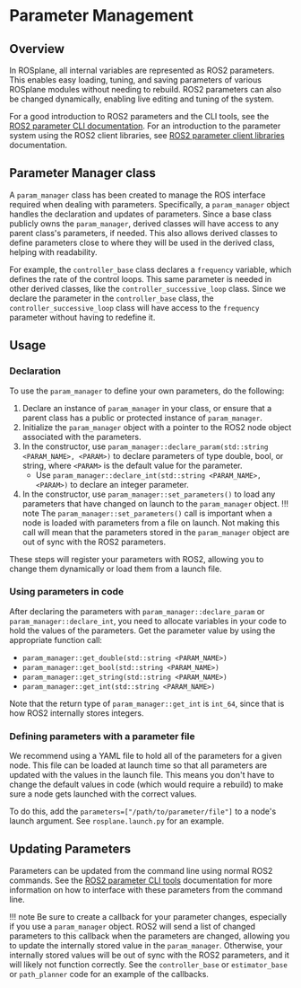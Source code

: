 # Parameter Management

## Overview

In ROSplane, all internal variables are represented as ROS2 parameters.
This enables easy loading, tuning, and saving parameters of various ROSplane modules without needing to rebuild.
ROS2 parameters can also be changed dynamically, enabling live editing and tuning of the system. 

For a good introduction to ROS2 parameters and the CLI tools, see the [ROS2 parameter CLI documentation](https://docs.ros.org/en/humble/Tutorials/Beginner-CLI-Tools/Understanding-ROS2-Parameters/Understanding-ROS2-Parameters.html).
For an introduction to the parameter system using the ROS2 client libraries, see [ROS2 parameter client libraries](https://docs.ros.org/en/humble/Tutorials/Beginner-Client-Libraries/Using-Parameters-In-A-Class-CPP.html) documentation.

## Parameter Manager class

A `param_manager` class has been created to manage the ROS interface required when dealing with parameters.
Specifically, a `param_manager` object handles the declaration and updates of parameters.
Since a base class publicly owns the `param_manager`, derived classes will have access to any parent class's parameters, if needed.
This also allows derived classes to define parameters close to where they will be used in the derived class, helping with readability.

For example, the `controller_base` class declares a `frequency` variable, which defines the rate of the control loops.
This same parameter is needed in other derived classes, like the `controller_successive_loop` class.
Since we declare the parameter in the `controller_base` class, the `controller_successive_loop` class will have access to the `frequency` parameter without having to redefine it.

## Usage

### Declaration

To use the `param_manager` to define your own parameters, do the following:

1. Declare an instance of `param_manager` in your class, or ensure that a parent class has a public or protected instance of `param_manager`.
2. Initialize the `param_manager` object with a pointer to the ROS2 node object associated with the parameters.
3. In the constructor, use `param_manager::declare_param(std::string <PARAM_NAME>, <PARAM>)` to declare parameters of type double, bool, or string, where `<PARAM>` is the default value for the parameter.
    - Use `param_manager::declare_int(std::string <PARAM_NAME>, <PARAM>)` to declare an integer parameter.
4. In the constructor, use `param_manager::set_parameters()` to load any parameters that have changed on launch to the `param_manager` object.
!!! note 
    The `param_manager::set_parameters()` call is important when a node is loaded with parameters from a file on launch.
    Not making this call will mean that the parameters stored in the `param_manager` object are out of sync with the ROS2 parameters.

These steps will register your parameters with ROS2, allowing you to change them dynamically or load them from a launch file.

### Using parameters in code

After declaring the parameters with `param_manager::declare_param` or `param_manager::declare_int`, you need to allocate variables in your code to hold the values of the parameters.
Get the parameter value by using the appropriate function call:

- `param_manager::get_double(std::string <PARAM_NAME>)`
- `param_manager::get_bool(std::string <PARAM_NAME>)`
- `param_manager::get_string(std::string <PARAM_NAME>)`
- `param_manager::get_int(std::string <PARAM_NAME>)`

Note that the return type of `param_manager::get_int` is `int_64`, since that is how ROS2 internally stores integers.

### Defining parameters with a parameter file

We recommend using a YAML file to hold all of the parameters for a given node.
This file can be loaded at launch time so that all parameters are updated with the values in the launch file.
This means you don't have to change the default values in code (which would require a rebuild) to make sure a node gets launched with the correct values.

To do this, add the `parameters=["/path/to/parameter/file"]` to a node's launch argument.
See `rosplane.launch.py` for an example.

## Updating Parameters
Parameters can be updated from the command line using normal ROS2 commands.
See the [ROS2 parameter CLI tools](https://docs.ros.org/en/humble/Tutorials/Beginner-CLI-Tools/Understanding-ROS2-Parameters/Understanding-ROS2-Parameters.html) documentation for more information on how to interface with these parameters from the command line.

!!! note
    Be sure to create a callback for your parameter changes, especially if you use a `param_manager` object.
    ROS2 will send a list of changed parameters to this callback when the parameters are changed, allowing you to update the internally stored value in the `param_manager`.
    Otherwise, your internally stored values will be out of sync with the ROS2 parameters, and it will likely not function correctly.
    See the `controller_base` or `estimator_base` or `path_planner` code for an example of the callbacks.